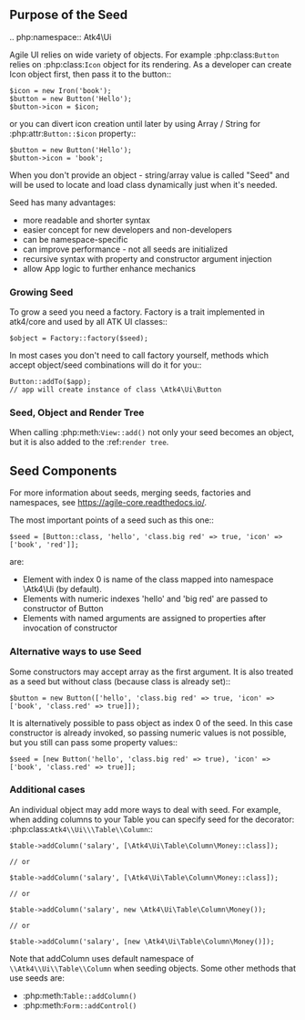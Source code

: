 ## Purpose of the Seed

.. php:namespace:: Atk4\Ui

Agile UI relies on wide variety of objects. For example :php:class:`Button` relies on
:php:class:`Icon` object for its rendering. As a developer can create Icon object first,
then pass it to the button::

```
$icon = new Iron('book');
$button = new Button('Hello');
$button->icon = $icon;
```

or you can divert icon creation until later by using Array / String for :php:attr:`Button::$icon`
property::

```
$button = new Button('Hello');
$button->icon = 'book';
```

When you don't provide an object - string/array value is called "Seed" and will be used to
locate and load class dynamically just when it's needed.

Seed has many advantages:

 - more readable and shorter syntax
 - easier concept for new developers and non-developers
 - can be namespace-specific
 - can improve performance - not all seeds are initialized
 - recursive syntax with property and constructor argument injection
 - allow App logic to further enhance mechanics

### Growing Seed

To grow a seed you need a factory. Factory is a trait implemented in atk4/core and used by all
ATK UI classes::

```
$object = Factory::factory($seed);
```

In most cases you don't need to call factory yourself, methods which accept object/seed combinations
will do it for you::

```
Button::addTo($app);
// app will create instance of class \Atk4\Ui\Button
```

### Seed, Object and Render Tree

When calling :php:meth:`View::add()` not only your seed becomes an object, but it is also added to
the :ref:`render tree`.

## Seed Components

For more information about seeds, merging seeds, factories and namespaces, see https://agile-core.readthedocs.io/.

The most important points of a seed such as this one::

```
$seed = [Button::class, 'hello', 'class.big red' => true, 'icon' => ['book', 'red']];
```

are:

 - Element with index 0 is name of the class mapped into namespace \Atk4\Ui (by default).
 - Elements with numeric indexes 'hello' and 'big red' are passed to constructor of Button
 - Elements with named arguments are assigned to properties after invocation of constructor

### Alternative ways to use Seed

Some constructors may accept array as the first argument. It is also treated as a seed
but without class (because class is already set)::

```
$button = new Button(['hello', 'class.big red' => true, 'icon' => ['book', 'class.red' => true]]);
```

It is alternatively possible to pass object as index 0 of the seed. In this case
constructor is already invoked, so passing numeric values is not possible, but
you still can pass some property values::

```
$seed = [new Button('hello', 'class.big red' => true), 'icon' => ['book', 'class.red' => true]];
```

### Additional cases

An individual object may add more ways to deal with seed. For example, when adding columns
to your Table you can specify seed for the decorator: :php:class:`Atk4\\Ui\\\Table\\Column`::

```
$table->addColumn('salary', [\Atk4\Ui\Table\Column\Money::class]);

// or

$table->addColumn('salary', [\Atk4\Ui\Table\Column\Money::class]);

// or

$table->addColumn('salary', new \Atk4\Ui\Table\Column\Money());

// or

$table->addColumn('salary', [new \Atk4\Ui\Table\Column\Money()]);
```

Note that addColumn uses default namespace of `\\Atk4\\Ui\\Table\\Column` when seeding objects. Some
other methods that use seeds are:

 - :php:meth:`Table::addColumn()`
 - :php:meth:`Form::addControl()`

